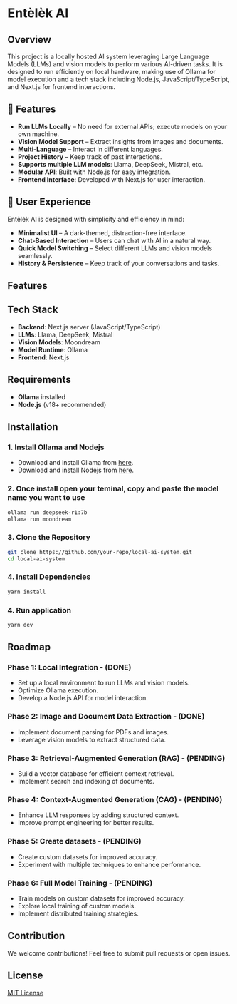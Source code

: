 # Entèlèk AI

## Overview

This project is a locally hosted AI system leveraging Large Language Models (LLMs) and vision models to perform various AI-driven tasks. It is designed to run efficiently on local hardware, making use of Ollama for model execution and a tech stack including Node.js, JavaScript/TypeScript, and Next.js for frontend interactions.

## 🚀 Features

- **Run LLMs Locally** – No need for external APIs; execute models on your own machine.
- **Vision Model Support** – Extract insights from images and documents.
- **Multi-Language** – Interact in different languages.
- **Project History** – Keep track of past interactions.
- **Supports multiple LLM models**: Llama, DeepSeek, Mistral, etc.
- **Modular API**: Built with Node.js for easy integration.
- **Frontend Interface**: Developed with Next.js for user interaction.

## 🎨 User Experience

Entèlèk AI is designed with simplicity and efficiency in mind:

- **Minimalist UI** – A dark-themed, distraction-free interface.
- **Chat-Based Interaction** – Users can chat with AI in a natural way.
- **Quick Model Switching** – Select different LLMs and vision models seamlessly.
- **History & Persistence** – Keep track of your conversations and tasks.

## Features

## Tech Stack

- **Backend**: Next.js server (JavaScript/TypeScript)
- **LLMs**: Llama, DeepSeek, Mistral
- **Vision Models**: Moondream
- **Model Runtime**: Ollama
- **Frontend**: Next.js

## Requirements

- **Ollama** installed
- **Node.js** (v18+ recommended)

## Installation

### 1. Install Ollama and Nodejs

- Download and install Ollama from [here](https://ollama.ai).
- Download and install Nodejs from [here](https://nodejs.org/en/download).

### 2. Once install open your teminal, copy and paste the model name you want to use

```bash
ollama run deepseek-r1:7b
ollama run moondream
```

### 3. Clone the Repository

```bash
git clone https://github.com/your-repo/local-ai-system.git
cd local-ai-system
```

### 4. Install Dependencies

```bash
yarn install
```

### 4. Run application

```bash
yarn dev
```

## Roadmap

### Phase 1: Local Integration - (DONE)

- Set up a local environment to run LLMs and vision models.
- Optimize Ollama execution.
- Develop a Node.js API for model interaction.

### Phase 2: Image and Document Data Extraction - (DONE)

- Implement document parsing for PDFs and images.
- Leverage vision models to extract structured data.

### Phase 3: Retrieval-Augmented Generation (RAG) - (PENDING)

- Build a vector database for efficient context retrieval.
- Implement search and indexing of documents.

### Phase 4: Context-Augmented Generation (CAG) - (PENDING)

- Enhance LLM responses by adding structured context.
- Improve prompt engineering for better results.

### Phase 5: Create datasets - (PENDING)

- Create custom datasets for improved accuracy.
- Experiment with multiple techniques to enhance performance.

### Phase 6: Full Model Training - (PENDING)

- Train models on custom datasets for improved accuracy.
- Explore local training of custom models.
- Implement distributed training strategies.

## Contribution

We welcome contributions! Feel free to submit pull requests or open issues.

## License

[MIT License](LICENSE)
